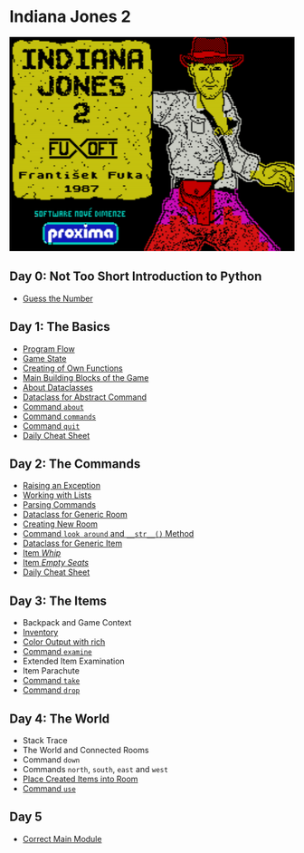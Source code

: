 # Indiana Jones 2

![Indiana Jones 2: Loading Screen](images/indiana.jones.png)


## Day 0: Not Too Short Introduction to Python

* [Guess the Number](day.0/000-basics.md)


## Day 1: The Basics

* [Program Flow](day.1/110-program.flow.md)
* [Game State](day.1/120-game.state.md)
* [Creating of Own Functions](day.1/130-own.functions.md)
* [Main Building Blocks of the Game](day.1/140-main.building.blocks.md)
* [About Dataclasses](day.1/145-about.dataclasses)
* [Dataclass for Abstract Command](day.1/150-dataclass.command)
* [Command `about`](day.1/160-command.about)
* [Command `commands`](day.1/170-command.commands.md)
* [Command `quit`](day.1/180-command.quit.md)
* [Daily Cheat Sheet](day.1/daily.cheat.sheet.md)


## Day 2: The Commands

* [Raising an Exception](day.2/200-raising.an.exception.md)
* [Working with Lists](day.2/210-lists.intro.md)
* [Parsing Commands](day.2/225-parse.line)
* [Dataclass for Generic Room](day.2/230-room.representation.md)
* [Creating New Room](day.2/240-new.room.md)
* [Command `look around` and `__str__()` Method](day.2/250-look.around.md)
* [Dataclass for Generic Item](day.2/280-item.representation)
* [Item _Whip_](day.2/285-whip)
* [Item _Empty Seats_](day.2/290-empty.seats)
* [Daily Cheat Sheet](day.2/daily.cheat.sheet.md)


## Day 3: The Items

* Backpack and Game Context
* [Inventory](day.2/220-inventory)
* [Color Output with rich](day.2/224-rich)
* [Command `examine`](day.3/325-examine.and.parser.refactoring)
* Extended Item Examination
* Item Parachute
* [Command `take`](day.3/360-take.item.md)
* [Command `drop`](day.3/370-drop.item.md)


## Day 4: The World

* Stack Trace
* The World and Connected Rooms
* Command `down`
* Commands `north`, `south`, `east` and `west`
* [Place Created Items into Room](day.2/295-items.in.room)
* [Command `use`](day.4/480-use.item.md)


## Day 5

* [Correct Main Module](day.5/599-correct.main.md)
